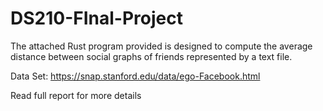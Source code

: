 # DS210-FInal-Project
The attached Rust program provided is designed to compute the average distance between social graphs of friends represented by a text file.


Data Set: https://snap.stanford.edu/data/ego-Facebook.html

Read full report for more details

